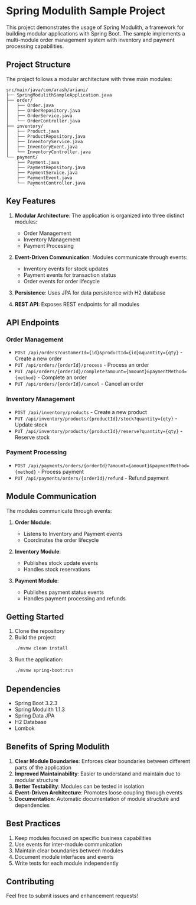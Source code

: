 # Spring Modulith Sample Project

This project demonstrates the usage of Spring Modulith, a framework for building modular applications with Spring Boot. The sample implements a multi-module order management system with inventory and payment processing capabilities.

## Project Structure

The project follows a modular architecture with three main modules:

```
src/main/java/com/arash/ariani/
├── SpringModulithSampleApplication.java
├── order/
│   ├── Order.java
│   ├── OrderRepository.java
│   ├── OrderService.java
│   └── OrderController.java
├── inventory/
│   ├── Product.java
│   ├── ProductRepository.java
│   ├── InventoryService.java
│   ├── InventoryEvent.java
│   └── InventoryController.java
└── payment/
    ├── Payment.java
    ├── PaymentRepository.java
    ├── PaymentService.java
    ├── PaymentEvent.java
    └── PaymentController.java
```

## Key Features

1. **Modular Architecture**: The application is organized into three distinct modules:
   - Order Management
   - Inventory Management
   - Payment Processing

2. **Event-Driven Communication**: Modules communicate through events:
   - Inventory events for stock updates
   - Payment events for transaction status
   - Order events for order lifecycle

3. **Persistence**: Uses JPA for data persistence with H2 database
4. **REST API**: Exposes REST endpoints for all modules

## API Endpoints

### Order Management
- `POST /api/orders?customerId={id}&productId={id}&quantity={qty}` - Create a new order
- `PUT /api/orders/{orderId}/process` - Process an order
- `PUT /api/orders/{orderId}/complete?amount={amount}&paymentMethod={method}` - Complete an order
- `PUT /api/orders/{orderId}/cancel` - Cancel an order

### Inventory Management
- `POST /api/inventory/products` - Create a new product
- `PUT /api/inventory/products/{productId}/stock?quantity={qty}` - Update stock
- `PUT /api/inventory/products/{productId}/reserve?quantity={qty}` - Reserve stock

### Payment Processing
- `POST /api/payments/orders/{orderId}?amount={amount}&paymentMethod={method}` - Process payment
- `PUT /api/payments/orders/{orderId}/refund` - Refund payment

## Module Communication

The modules communicate through events:

1. **Order Module**:
   - Listens to Inventory and Payment events
   - Coordinates the order lifecycle

2. **Inventory Module**:
   - Publishes stock update events
   - Handles stock reservations

3. **Payment Module**:
   - Publishes payment status events
   - Handles payment processing and refunds

## Getting Started

1. Clone the repository
2. Build the project:
   ```bash
   ./mvnw clean install
   ```
3. Run the application:
   ```bash
   ./mvnw spring-boot:run
   ```

## Dependencies

- Spring Boot 3.2.3
- Spring Modulith 1.1.3
- Spring Data JPA
- H2 Database
- Lombok

## Benefits of Spring Modulith

1. **Clear Module Boundaries**: Enforces clear boundaries between different parts of the application
2. **Improved Maintainability**: Easier to understand and maintain due to modular structure
3. **Better Testability**: Modules can be tested in isolation
4. **Event-Driven Architecture**: Promotes loose coupling through events
5. **Documentation**: Automatic documentation of module structure and dependencies

## Best Practices

1. Keep modules focused on specific business capabilities
2. Use events for inter-module communication
3. Maintain clear boundaries between modules
4. Document module interfaces and events
5. Write tests for each module independently

## Contributing

Feel free to submit issues and enhancement requests! 
